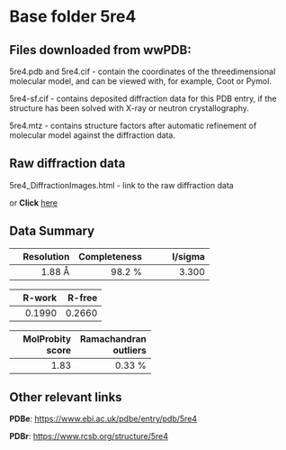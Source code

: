 # Base folder 5re4

## Files downloaded from wwPDB:

5re4.pdb and 5re4.cif - contain the coordinates of the threedimensional molecular model, and can be viewed with, for example, Coot or Pymol.

5re4-sf.cif - contains deposited diffraction data for this PDB entry, if the structure has been solved with X-ray or neutron crystallography.

5re4.mtz - contains structure factors after automatic refinement of molecular model against the diffraction data.

## Raw diffraction data

5re4_DiffractionImages.html - link to the raw diffraction data 

or **Click** [here](https://zenodo.org/record/3730483) 

## Data Summary
|   | Resolution | Completeness| I/sigma |
|---|-------------:|----------------:|--------------:|
|   |1.88 Å|98.2  %|<img width=50/>3.300|

|   | **R-work**| **R-free**   
|---|-------------:|----------------:|           
||0.1990|0.2660|

|   |**MolProbity<br>score**| **Ramachandran<br>outliers** 
|---|-------------:|----------------:|
||1.83|0.33 %|

## Other relevant links 
**PDBe**:  https://www.ebi.ac.uk/pdbe/entry/pdb/5re4
 
**PDBr**: https://www.rcsb.org/structure/5re4 

